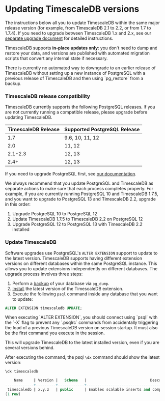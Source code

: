 # Updating TimescaleDB versions [](update)

The instructions below all you to update TimescaleDB within the same major release
version (for example, from TimescaleDB 2.1 to 2.2, or from 1.7 to 1.7.4). If you need
to upgrade between TimescaleDB 1.x and 2.x, see our [separate upgrade document][update-tsdb-2]
for detailed instructions.

TimescaleDB supports **in-place updates only**: you don't need to dump and
restore your data, and versions are published with automated migration scripts
that convert any internal state if necessary.

<highlight type="warning">
There is currently no automated way to downgrade to an earlier release of TimescaleDB without setting up
a new instance of PostgreSQL with a previous release of TimescaleDB and then using `pg_restore`
from a backup.
</highlight>

### TimescaleDB release compatibility [](compatibility)

TimescaleDB currently supports the following PostgreSQL releases. If you are not
currently running a compatible release, please upgrade before updating TimescaleDB.

 TimescaleDB Release |   Supported PostgreSQL Release
 --------------------|-------------------------------
 1.7                 | 9.6, 10, 11, 12
 2.0                 | 11, 12
 2.1-2.3             | 12, 13
 2.4+                | 12, 13

If you need to upgrade PostgreSQL first,
see [our documentation][upgrade-pg].

<highlight type="tip">
We always recommend that you update PostgreSQL and TimescaleDB as
separate actions to make sure that each process completes properly.
For example, if you are currently running PostgreSQL 10 and
TimescaleDB 1.7.5, and you want to upgrade to PostgreSQL 13 and
TimescaleDB 2.2, upgrade in this order:

1. Upgrade PostgreSQL 10 to PostgreSQL 12
1. Update TimescaleDB 1.7.5 to TimescaleDB 2.2 on PostgreSQL 12
1. Upgrade PostgreSQL 12 to PostgreSQL 13 with TimescaleDB 2.2 installed

</highlight>

### Update TimescaleDB
Software upgrades use PostgreSQL's `ALTER EXTENSION` support to update to the
latest version. TimescaleDB supports having different extension
versions on different databases within the same PostgreSQL instance. This
allows you to update extensions independently on different databases. The
upgrade process involves three steps:

1. Perform a [backup][] of your database via `pg_dump`.
1. [Install][] the latest version of the TimescaleDB extension.
1. Execute the following `psql` command inside any database that you want to
   update:

```sql
ALTER EXTENSION timescaledb UPDATE;
```

<highlight type="warning">
When executing `ALTER EXTENSION`, you should connect using `psql`
with the `-X` flag to prevent any `.psqlrc` commands from accidentally
triggering the load of a previous TimescaleDB version on session startup.
It must also be the first command you execute in the session.
</highlight>


This will upgrade TimescaleDB to the latest installed version, even if you
are several versions behind.

After executing the command, the psql `\dx` command should show the latest version:

```sql
\dx timescaledb

    Name     | Version |   Schema   |                             Description
-------------+---------+------------+---------------------------------------------------------------------
 timescaledb | x.y.z   | public     | Enables scalable inserts and complex queries for time-series data
(1 row)
```


[upgrade-pg]: /how-to-guides/update-timescaledb/upgrade-postgresql/
[update-timescaledb]: /how-to-guides/update-timescaledb/update-timescaledb/
[update-tsdb-2]: /how-to-guides/update-timescaledb/update-timescaledb-2/
[update-docker]: /how-to-guides/update-timescaledb/updating-docker/
[changes-in-2.0]: /overview/release-notes/changes-in-timescaledb-2/
[pg_upgrade]: https://www.postgresql.org/docs/current/static/pgupgrade.html
[backup]: /how-to-guides/backup-and-restore/
[Install]: /how-to-guides/install-timescaledb/
[telemetry]: /administration/telemetry/
